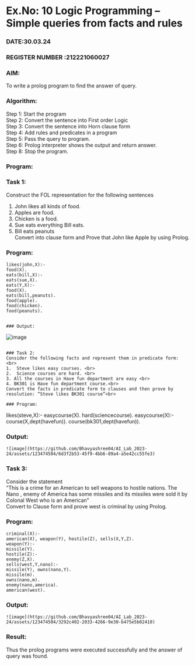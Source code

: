 # Ex.No: 10  Logic Programming –  Simple queries from facts and rules
### DATE:30.03.24                                                                            
### REGISTER NUMBER :212221060027 
### AIM: 
To write a prolog program to find the answer of query. 
###  Algorithm:
 Step 1: Start the program <br> 
 Step 2: Convert the sentence into First order Logic  <br> 
 Step 3:  Convert the sentence into Horn clause form  <br> 
 Step 4: Add rules and predicates in a program   <br> 
 Step 5:  Pass the query to program. <br> 
 Step 6: Prolog interpreter shows the output and return answer. <br> 
 Step 8:  Stop the program.
### Program:
### Task 1:
Construct the FOL representation for the following sentences <br> 
1.	John likes all kinds of food.  <br> 
2.	Apples are food.  <br> 
3.	Chicken is a food.  <br> 
4.	Sue eats everything Bill eats. <br> 
5.	 Bill eats peanuts  <br> 
   Convert into clause form and Prove that John like Apple by using Prolog. <br> 
### Program:
```
likes(john,X):-
food(X).
eats(bill,X):-
eats(sue,X).
eats(Y,X):-
food(X).
eats(bill,peanuts).
food(apple).
food(chicken).
food(peanuts).


### Output:
```
![image](https://github.com/Bhavyashree04/AI_Lab_2023-24/assets/123474504/36ff599c-c856-476b-8087-d4d888ff1022)
```

### Task 2:
Consider the following facts and represent them in predicate form: <br>              
1.	Steve likes easy courses. <br> 
2.	Science courses are hard. <br> 
3. All the courses in Have fun department are easy <br> 
4. BK301 is Have fun department course.<br> 
Convert the facts in predicate form to clauses and then prove by resolution: “Steve likes BK301 course”<br> 

### Program:
```
likes(steve,X):- 
easycourse(X). 
hard(sciencecourse). 
easycourse(X):- 
course(X,dept(havefun)). 
course(bk301,dept(havefun)).

### Output:
```
![image](https://github.com/Bhavyashree04/AI_Lab_2023-24/assets/123474504/6d3f2b53-45f9-4bb6-89a4-a5e42cc55fe3)
```

### Task 3:
Consider the statement <br> 
“This is a crime for an American to sell weapons to hostile nations. The Nano , enemy of America has some missiles and its missiles were sold it by Colonal West who is an American” <br> 
Convert to Clause form and prove west is criminal by using Prolog.<br> 
### Program:
```
criminal(X):-
american(X), weapon(Y), hostile(Z), sells(X,Y,Z).
weapon(Y):-
missile(Y).
hostile(Z):-
enemy(Z,X).
sells(west,Y,nano):-
missile(Y), owns(nano,Y).
missile(m).
owns(nano,m).
enemy(nano,america).
american(west).
```

### Output:
```
![image](https://github.com/Bhavyashree04/AI_Lab_2023-24/assets/123474504/3292c402-2033-4266-9e30-b475e5b02410)

```
### Result:
Thus the prolog programs were executed successfully and the answer of query was found.
